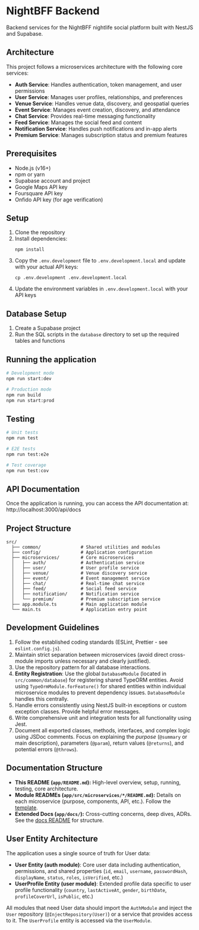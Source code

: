 # NightBFF Backend

Backend services for the NightBFF nightlife social platform built with NestJS and Supabase.

## Architecture

This project follows a microservices architecture with the following core services:

- **Auth Service**: Handles authentication, token management, and user permissions
- **User Service**: Manages user profiles, relationships, and preferences
- **Venue Service**: Handles venue data, discovery, and geospatial queries
- **Event Service**: Manages event creation, discovery, and attendance
- **Chat Service**: Provides real-time messaging functionality
- **Feed Service**: Manages the social feed and content
- **Notification Service**: Handles push notifications and in-app alerts
- **Premium Service**: Manages subscription status and premium features

## Prerequisites

- Node.js (v16+)
- npm or yarn
- Supabase account and project
- Google Maps API key
- Foursquare API key
- Onfido API key (for age verification)

## Setup

1. Clone the repository
2. Install dependencies:
   ```
   npm install
   ```
3. Copy the `.env.development` file to `.env.development.local` and update with your actual API keys:
   ```
   cp .env.development .env.development.local
   ```
4. Update the environment variables in `.env.development.local` with your API keys

## Database Setup

1. Create a Supabase project
2. Run the SQL scripts in the `database` directory to set up the required tables and functions

## Running the application

```bash
# Development mode
npm run start:dev

# Production mode
npm run build
npm run start:prod
```

## Testing

```bash
# Unit tests
npm run test

# E2E tests
npm run test:e2e

# Test coverage
npm run test:cov
```

## API Documentation

Once the application is running, you can access the API documentation at:
http://localhost:3000/api/docs

## Project Structure

```
src/
  ├── common/               # Shared utilities and modules
  ├── config/               # Application configuration
  ├── microservices/        # Core microservices
  │   ├── auth/             # Authentication service
  │   ├── user/             # User profile service
  │   ├── venue/            # Venue discovery service
  │   ├── event/            # Event management service
  │   ├── chat/             # Real-time chat service
  │   ├── feed/             # Social feed service
  │   ├── notification/     # Notification service
  │   └── premium/          # Premium subscription service
  ├── app.module.ts         # Main application module
  └── main.ts               # Application entry point
```

## Development Guidelines

1. Follow the established coding standards (ESLint, Prettier - see `eslint.config.js`).
2. Maintain strict separation between microservices (avoid direct cross-module imports unless necessary and clearly justified).
3. Use the repository pattern for all database interactions.
4. **Entity Registration**: Use the global `DatabaseModule` (located in `src/common/database`) for registering shared TypeORM entities. Avoid using `TypeOrmModule.forFeature()` for shared entities within individual microservice modules to prevent dependency issues. `DatabaseModule` handles this centrally.
5. Handle errors consistently using NestJS built-in exceptions or custom exception classes. Provide helpful error messages.
6. Write comprehensive unit and integration tests for all functionality using Jest.
7. Document all exported classes, methods, interfaces, and complex logic using JSDoc comments. Focus on explaining the *purpose* (`@summary` or main description), parameters (`@param`), return values (`@returns`), and potential errors (`@throws`).

## Documentation Structure

- **This README (`app/README.md`):** High-level overview, setup, running, testing, core architecture.
- **Module READMEs (`app/src/microservices/*/README.md`):** Details on each microservice (purpose, components, API, etc.). Follow the [template](../docs/templates/module-readme-template.md).
- **Extended Docs (`app/docs/`):** Cross-cutting concerns, deep dives, ADRs. See the [docs README](../docs/README.md) for structure.

## User Entity Architecture

The application uses a single source of truth for User data:

- **User Entity (auth module)**: Core user data including authentication, permissions, and shared properties (`id`, `email`, `username`, `passwordHash`, `displayName`, `status`, `roles`, `isVerified`, etc.)
- **UserProfile Entity (user module)**: Extended profile data specific to user profile functionality (`country`, `lastActiveAt`, `gender`, `birthDate`, `profileCoverUrl`, `isPublic`, etc.)

All modules that need User data should import the `AuthModule` and inject the `User` repository (`@InjectRepository(User)`) or a service that provides access to it. The `UserProfile` entity is accessed via the `UserModule`. 